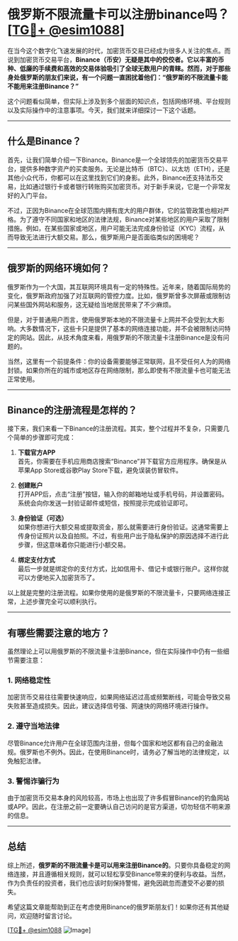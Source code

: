 # 俄罗斯不限流量卡可以注册binance吗？[[TG💪+ @esim1088](https://t.me/s/esim1088)]

在当今这个数字化飞速发展的时代，加密货币交易已经成为很多人关注的焦点。而说到加密货币交易平台，**Binance（币安）**无疑是其中的佼佼者。它以丰富的币种、低廉的手续费和高效的交易体验吸引了全球无数用户的青睐。然而，对于那些身处俄罗斯的朋友们来说，有一个问题一直困扰着他们：**“俄罗斯的不限流量卡能不能用来注册Binance？”**

这个问题看似简单，但实际上涉及到多个层面的知识点，包括网络环境、平台规则以及实际操作中的注意事项。今天，我们就来详细探讨一下这个话题。

---

## 什么是Binance？

首先，让我们简单介绍一下Binance。Binance是一个全球领先的加密货币交易平台，提供多种数字资产的买卖服务。无论是比特币（BTC）、以太坊（ETH），还是其他小众代币，你都可以在这里找到它们的身影。此外，Binance还支持法币交易，比如通过银行卡或者银行转账购买加密货币。对于新手来说，它是一个非常友好的入门平台。

不过，正因为Binance在全球范围内拥有庞大的用户群体，它的监管政策也相对严格。为了遵守不同国家和地区的法律法规，Binance对某些地区的用户采取了限制措施。例如，在某些国家或地区，用户可能无法完成身份验证（KYC）流程，从而导致无法进行大额交易。那么，俄罗斯用户是否面临类似的困境呢？

---

## 俄罗斯的网络环境如何？

俄罗斯作为一个大国，其互联网环境具有一定的特殊性。近年来，随着国际局势的变化，俄罗斯政府加强了对互联网的管控力度。比如，俄罗斯曾多次屏蔽或限制访问某些国外网站和服务，这无疑给当地居民带来了不少麻烦。

但是，对于普通用户而言，使用俄罗斯本地的不限流量卡上网并不会受到太大影响。大多数情况下，这些卡只是提供了基本的网络连接功能，并不会被限制访问特定的网站。因此，从技术角度来看，用俄罗斯的不限流量卡注册Binance是没有问题的。

当然，这里有一个前提条件：你的设备需要能够正常联网，且不受任何人为的网络封锁。如果你所在的城市或地区存在网络限制，那么即使有不限流量卡也可能无法正常使用。

---

## Binance的注册流程是怎样的？

接下来，我们来看一下Binance的注册流程。其实，整个过程并不复杂，只需要几个简单的步骤即可完成：

1. **下载官方APP**  
   首先，你需要在手机应用商店搜索“Binance”并下载官方应用程序。确保是从苹果App Store或谷歌Play Store下载，避免误装仿冒软件。

2. **创建账户**  
   打开APP后，点击“注册”按钮，输入你的邮箱地址或手机号码，并设置密码。系统会向你发送一封验证邮件或短信，按照提示完成验证即可。

3. **身份验证（可选）**  
   如果你想进行大额交易或提取资金，那么就需要进行身份验证。这通常需要上传身份证照片以及自拍照。不过，有些用户出于隐私保护的原因选择不进行此步骤，但这意味着你只能进行小额交易。

4. **绑定支付方式**  
   最后一步就是绑定你的支付方式，比如信用卡、借记卡或银行账户。这样你就可以方便地买入加密货币了。

以上就是完整的注册流程。如果你使用的是俄罗斯的不限流量卡，只要网络连接正常，上述步骤完全可以顺利执行。

---

## 有哪些需要注意的地方？

虽然理论上可以用俄罗斯的不限流量卡注册Binance，但在实际操作中仍有一些细节需要注意：

### 1. 网络稳定性  
加密货币交易往往需要快速响应，如果网络延迟过高或频繁断线，可能会导致交易失败甚至造成损失。因此，建议选择信号强、网速快的网络环境进行操作。

### 2. 遵守当地法律  
尽管Binance允许用户在全球范围内注册，但每个国家和地区都有自己的金融法规。俄罗斯也不例外。因此，在使用Binance时，请务必了解当地的法律规定，以免触犯法律。

### 3. 警惕诈骗行为  
由于加密货币交易本身的风险较高，市场上也出现了许多假冒Binance的钓鱼网站或APP。因此，在注册之前一定要确认自己访问的是官方渠道，切勿轻信不明来源的信息。

---

## 总结

综上所述，**俄罗斯的不限流量卡是可以用来注册Binance的**。只要你具备稳定的网络连接，并且遵循相关规则，就可以轻松享受Binance带来的便利与收益。当然，作为负责任的投资者，我们也应该时刻保持警惕，避免因疏忽而遭受不必要的损失。

希望这篇文章能帮助到正在考虑使用Binance的俄罗斯朋友们！如果你还有其他疑问，欢迎随时留言讨论。

[[TG💪+ @esim1088](https://t.me/s/esim1088) ![Image](https://i.postimg.cc/4NQfJmqS/Snipaste-2025-05-13-00-14-12.png)]